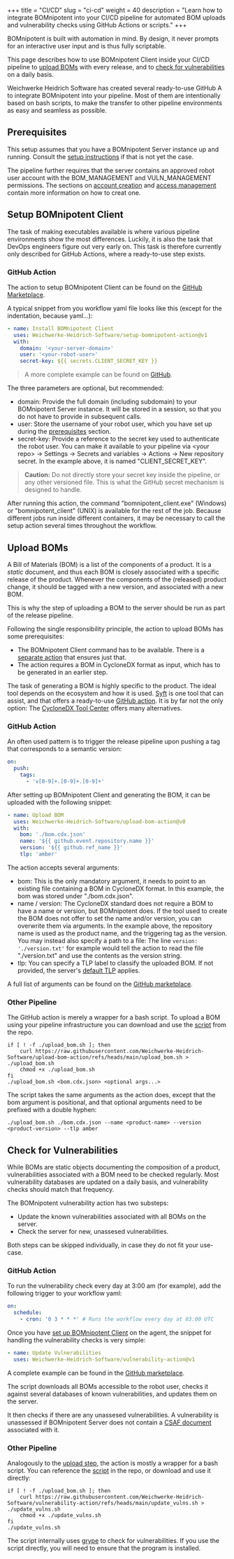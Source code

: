 +++
title = "CI/CD"
slug = "ci-cd"
weight = 40
description = "Learn how to integrate BOMnipotent into your CI/CD pipeline for automated BOM uploads and vulnerability checks using GitHub Actions or scripts."
+++

BOMnipotent is built with automation in mind. By design, it never prompts for an interactive user input and is thus fully scriptable.

This page describes how to use BOMnipotent Client inside your CI/CD pipeline to [upload BOMs](#upload-boms) with every release, and to [check for vulnerabilities](#check-for-vulnerabilities) on a daily basis.

Weichwerke Heidrich Software has created several ready-to-use GitHub A to integrate BOMnipotent into your pipeline. Most of them are intentionally based on bash scripts, to make the transfer to other pipeline environments as easy and seamless as possible.

## Prerequisites

This setup assumes that you have a BOMnipotent Server instance up and running. Consult the [setup instructions](/server/setup/) if that is not yet the case.

The pipeline further requires that the server contains an approved robot user account with the BOM_MANAGEMENT and VULN_MANAGEMENT permissions. The sections on [account creation](/client/basics/account-creation/) and [access management](/client/manager/access-management/) contain more information on how to creat one.

## Setup BOMnipotent Client

The task of making executables available is where various pipeline environments show the most differences. Luckily, it is also the task that DevOps engineers figure out very early on. This task is therefore currently only described for GitHub Actions, where a ready-to-use step exists.

### GitHub Action

The action to setup BOMnipotent Client can be found on the [GitHub Marketplace](https://github.com/marketplace/actions/setup-bomnipotent-client).

A typical snippet from you workflow yaml file looks like this (except for the indentation, because yaml...):

```yaml {{ title="Typical setup snippet" }}
- name: Install BOMnipotent Client
  uses: Weichwerke-Heidrich-Software/setup-bomnipotent-action@v1
  with:
    domain: '<your-server-domain>'
    user: '<your-robot-user>'
    secret-key: ${{ secrets.CLIENT_SECRET_KEY }} 
```

> A more complete example can be found on [GitHub](https://github.com/marketplace/actions/setup-bomnipotent-client).

The three parameters are optional, but recommended:
- domain: Provide the full domain (including subdomain) to your BOMnipotent Server instance. It will be stored in a session, so that you do not have to provide in subsequent calls.
- user: Store the username of your robot user, which you have set up during the [prerequisites](#prerequisites) section.
- secret-key: Provide a reference to the secret key used to authenticate the robot user. You can make it available to your pipeline via \<your repo\> → Settings → Secrets and variables → Actions → New repository secret. In the example above, it is named "CLIENT_SECRET_KEY".

> **Caution:** Do not directly store your secret key inside the pipeline, or any other versioned file. This is what the GitHub secret mechanism is designed to handle.

After running this action, the command "bomnipotent_client.exe" (Windows) or "bomnipotent_client" (UNIX) is available for the rest of the job. Because different jobs run inside different containers, it may be necessary to call the setup action several times throughout the workflow.

## Upload BOMs

A Bill of Materials (BOM) is a list of the components of a product. It is a *static* document, and thus each BOM is closely associated with a specific release of the product. Whenever the components of the (released) product change, it should be tagged with a new version, and associated with a new BOM.

This is why the step of uploading a BOM to the server should be run as part of the release pipeline.

Following the single responsibility principle, the action to upload BOMs has some prerequisites:
- The BOMnipotent Client command has to be available. There is a [separate action](#setup-bomnipotent-client) that ensures just that.
- The action requires a BOM in CycloneDX format as input, which has to be generated in an earlier step.

The task of generating a BOM is highly specific to the product. The ideal tool depends on the ecosystem and how it is used. [Syft](/integration/syft/) is one tool that can assist, and that offers a ready-to-use [GitHub action](https://github.com/anchore/sbom-action). It is by far not the only option: The [CycloneDX Tool Center](https://cyclonedx.org/tool-center/) offers many alternatives.

### GitHub Action

An often used pattern is to trigger the release pipeline upon pushing a tag that corresponds to a semantic version:

```yaml {{ title="Tag trigger" }}
on:
  push:
    tags:
      - 'v[0-9]+.[0-9]+.[0-9]+'
```

After setting up BOMnipotent Client and generating the BOM, it can be uploaded with the following snippet:

```yaml {{ title="Typical upload snippet" }}
- name: Upload BOM
  uses: Weichwerke-Heidrich-Software/upload-bom-action@v0
  with:
    bom: './bom.cdx.json'
    name: '${{ github.event.repository.name }}'
    version: '${{ github.ref_name }}'
    tlp: 'amber'
```

The action accepts several arguments:
- bom: This is the only mandatory argument, it needs to point to an existing file containing a BOM in CycloneDX format. In this example, the bom was stored under "./bom.cdx.json".
- name / version: The CycloneDX standard does not require a BOM to have a name or version, but BOMnipotent does. If the tool used to create the BOM does not offer to set the name and/or version, you can overwrite them via arguments. In the example above, the repository name is used as the product name, and the triggering tag as the version. You may instead also specify a path to a file: The line `version: './version.txt'` for example would tell the action to read the file "./version.txt" and use the contents as the version string.
- tlp: You can specify a TLP label to classify the uploaded BOM. If not provided, the server's [default TLP](/server/configuration/optional/tlp-config/#default-tlp) applies.

A full list of arguments can be found on the [GitHub marketplace](https://github.com/marketplace/actions/upload-bom-to-bomnipotent-server).

### Other Pipeline

The GitHub action is merely a wrapper for a bash script. To upload a BOM using your pipeline infrastructure you can download and use the [script](https://github.com/Weichwerke-Heidrich-Software/upload-bom-action/blob/main/upload_bom.sh) from the repo.

```
if [ ! -f ./upload_bom.sh ]; then
    curl https://raw.githubusercontent.com/Weichwerke-Heidrich-Software/upload-bom-action/refs/heads/main/upload_bom.sh > ./upload_bom.sh
    chmod +x ./upload_bom.sh
fi
./upload_bom.sh <bom.cdx.json> <optional args...>
```

The script takes the same arguments as the action does, except that the bom argument is positional, and that optional arguments need to be prefixed with a double hyphen:

```
./upload_bom.sh ./bom.cdx.json --name <product-name> --version <product-version> --tlp amber
```

## Check for Vulnerabilities

While BOMs are static objects documenting the composition of a product, vulnerabilities associated with a BOM need to be checked regularly. Most vulnerability databases are updated on a daily basis, and vulnerability checks should match that frequency.

The BOMnipotent vulnerability action has two substeps:
- Update the known vulnerabilities associated with all BOMs on the server.
- Check the server for new, unassesed vulnerabilities.

Both steps can be skipped individually, in case they do not fit your use-case.

### GitHub Action

To run the vulnerability check every day at 3:00 am (for example), add the following trigger to your workflow yaml:

```yaml {{ title="Schedule trigger" }}
on:
  schedule:
    - cron: '0 3 * * *' # Runs the workflow every day at 03:00 UTC
```

Once you have [set up BOMnipotent Client](#setup-bomnipotent-client) on the agent, the snippet for handling the vulnerability checks is very simple:

```yaml {{ title="Typical vulnerability snippet" }}
- name: Update Vulnerabilities
  uses: Weichwerke-Heidrich-Software/vulnerability-action@v1
```

A complete example can be found in the [GitHub marketplace](https://github.com/marketplace/actions/bomnipotent-server-vulnerability-check).

The script downloads all BOMs accessible to the robot user, checks it against several databases of known vulnerabilities, and updates them on the server.

It then checks if there are any unassesed vulnerabilities. A vulnerability is unassessed if BOMnipotent Server does not contain a [CSAF document](https://www.csaf.io/) associated with it.

### Other Pipeline

Analogously to the [upload step](#upload-boms), the action is mostly a wrapper for a bash script. You can reference the [script](https://github.com/Weichwerke-Heidrich-Software/vulnerability-action/blob/main/update_vulns.sh) in the repo, or download and use it directly:

```
if [ ! -f ./upload_bom.sh ]; then
    curl https://raw.githubusercontent.com/Weichwerke-Heidrich-Software/vulnerability-action/refs/heads/main/update_vulns.sh > ./update_vulns.sh
    chmod +x ./update_vulns.sh
fi
./update_vulns.sh
```

The script internally uses [grype](/integration/grype/) to check for vulnerabilities. If you use the script directly, you will need to ensure that the program is installed.
